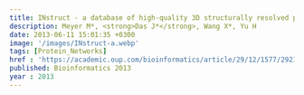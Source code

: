 ```yaml
---
title: INstruct - a database of high-quality 3D structurally resolved protein interactome networks
description: Meyer M*, <strong>Das J*</strong>, Wang X*, Yu H
date: 2013-06-11 15:01:35 +0300
image: '/images/INstruct-a.webp'
tags: [Protein_Networks]
href : 'https://academic.oup.com/bioinformatics/article/29/12/1577/292184?login=false'
published: Bioinformatics 2013
year : 2013
---
```

